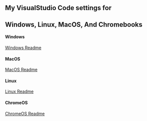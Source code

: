 ## My VisualStudio Code settings for  
## Windows, Linux, MacOS, And Chromebooks

#### Windows
[Windows Readme](README-windows.md)

#### MacOS
[MacOS Readme](README-macos.md)

#### Linux
[Linux Readme](README-linux.md)

#### ChromeOS
[ChromeOS Readme](README-chromeos.md)
